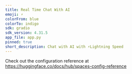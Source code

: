 ```yaml
---
title: Real Time Chat With AI
emoji: ⚡
colorFrom: blue
colorTo: indigo
sdk: gradio
sdk_version: 4.31.5
app_file: app.py
pinned: true
short_description: Chat with AI with ⚡Lightning Speed
---
```


Check out the configuration reference at https://huggingface.co/docs/hub/spaces-config-reference